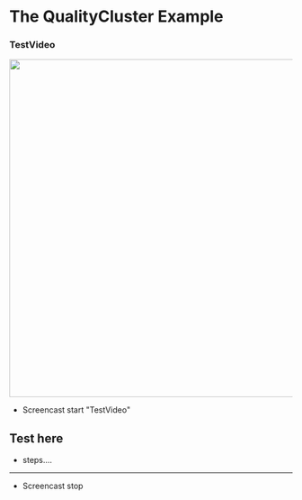 # The QualityCluster Example

### TestVideo
<img src="../../TestVideo.gif" width="600">



* Screencast start "TestVideo"

## Test here
* steps....
___
* Screencast stop
